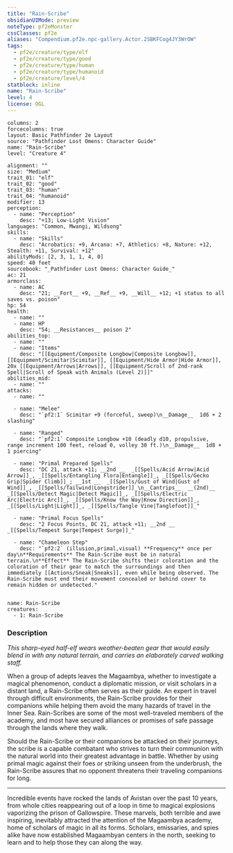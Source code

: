 ```yaml
---
title: "Rain-Scribe"
obsidianUIMode: preview
noteType: pf2eMonster
cssClasses: pf2e
aliases: "Compendium.pf2e.npc-gallery.Actor.2SBKFCog4JY3WrOW" 
tags:
  - pf2e/creature/type/elf
  - pf2e/creature/type/good
  - pf2e/creature/type/human
  - pf2e/creature/type/humanoid
  - pf2e/creature/level/4
statblock: inline
name: "Rain-Scribe"
level: 4
license: OGL
---
```


```statblock
columns: 2
forcecolumns: true
layout: Basic Pathfinder 2e Layout
source: "Pathfinder Lost Omens: Character Guide"
name: "Rain-Scribe"
level: "Creature 4"

alignment: ""
size: "Medium"
trait_01: "elf"
trait_02: "good"
trait_03: "human"
trait_04: "humanoid"
modifier: 13
perception:
  - name: "Perception"
    desc: "+13; Low-Light Vision"
languages: "Common, Mwangi, Wildsong"
skills:
  - name: "Skills"
    desc: "Acrobatics: +9, Arcana: +7, Athletics: +8, Nature: +12, Stealth: +11, Survival: +12"
abilityMods: [2, 3, 1, 1, 4, 0]
speed: 40 feet
sourcebook: "_Pathfinder Lost Omens: Character Guide_"
ac: 21
armorclass:
  - name: AC
    desc: "21; __Fort__ +9, __Ref__ +9, __Will__ +12; +1 status to all saves vs. poison"
hp: 54
health:
  - name: ""
  - name: HP
    desc: "54; __Resistances__ poison 2"
abilities_top:
  - name: ""
  - name: "Items"
    desc: "[[Equipment/Composite Longbow|Composite Longbow]], [[Equipment/Scimitar|Scimitar]], [[Equipment/Hide Armor|Hide Armor]], 20x [[Equipment/Arrows|Arrows]], [[Equipment/Scroll of 2nd-rank Spell|Scroll of Speak with Animals (Level 2)]]"
abilities_mid:
  - name: ""
attacks:
  - name: ""

  - name: "Melee"
    desc: "`pf2:1` Scimitar +9 (forceful, sweep)\n__Damage__  1d6 + 2 slashing"

  - name: "Ranged"
    desc: "`pf2:1` Composite Longbow +10 (deadly d10, propulsive, range increment 100 feet, reload 0, volley 30 ft.)\n__Damage__  1d8 + 1 piercing"

  - name: "Primal Prepared Spells"
    desc: "DC 21, attack +11; __2nd __  _[[Spells/Acid Arrow|Acid Arrow]]_, _[[Spells/Entangling Flora|Entangle]]_, _[[Spells/Gecko Grip|Spider Climb]]_; __1st __  _[[Spells/Gust of Wind|Gust of Wind]]_, _[[Spells/Tailwind|Longstrider]]_\n__Cantrips__  __(2nd)__ _[[Spells/Detect Magic|Detect Magic]]_, _[[Spells/Electric Arc|Electric Arc]]_, _[[Spells/Know the Way|Know Direction]]_, _[[Spells/Light|Light]]_, _[[Spells/Tangle Vine|Tanglefoot]]_"

  - name: "Primal Focus Spells"
    desc: "2 Focus Points, DC 21, attack +11; __2nd __  _[[Spells/Tempest Surge|Tempest Surge]]_"

  - name: "Chameleon Step"
    desc: "`pf2:2` (illusion,primal,visual) **Frequency** once per day\n**Requirements** The Rain-Scribe must be in natural terrain.\n**Effect** The Rain-Scribe shifts their coloration and the coloration of their gear to match the surroundings and then immediately [[Actions/Sneak|Sneaks]], even while being observed. The Rain-Scribe must end their movement concealed or behind cover to remain hidden or undetected."
 
```

```encounter-table
name: Rain-Scribe
creatures:
  - 1: Rain-Scribe
```


### Description
_This sharp-eyed half-elf wears weather-beaten gear that would easily blend in with any natural terrain, and carries an elaborately carved walking staff._

When a group of adepts leaves the Magaambya, whether to investigate a magical phenomenon, conduct a diplomatic mission, or visit scholars in a distant land, a Rain-Scribe often serves as their guide. An expert in travel through difficult environments, the Rain-Scribe provides for their companions while helping them avoid the many hazards of travel in the Inner Sea. Rain-Scribes are some of the most well-traveled members of the academy, and most have secured alliances or promises of safe passage through the lands where they walk.

Should the Rain-Scribe or their companions be attacked on their journeys, the scribe is a capable combatant who strives to turn their communion with the natural world into their greatest advantage in battle. Whether by using primal magic against their foes or striking unseen from the underbrush, the Rain-Scribe assures that no opponent threatens their traveling companions for long.

* * *

Incredible events have rocked the lands of Avistan over the past 10 years, from whole cities reappearing out of a loop in time to magical explosions vaporizing the prison of Gallowspire. These marvels, both terrible and awe inspiring, inevitably attracted the attention of the Magaambya academy, home of scholars of magic in all its forms. Scholars, emissaries, and spies alike have now established Magaambyan centers in the north, seeking to learn and to help those they can along the way.
